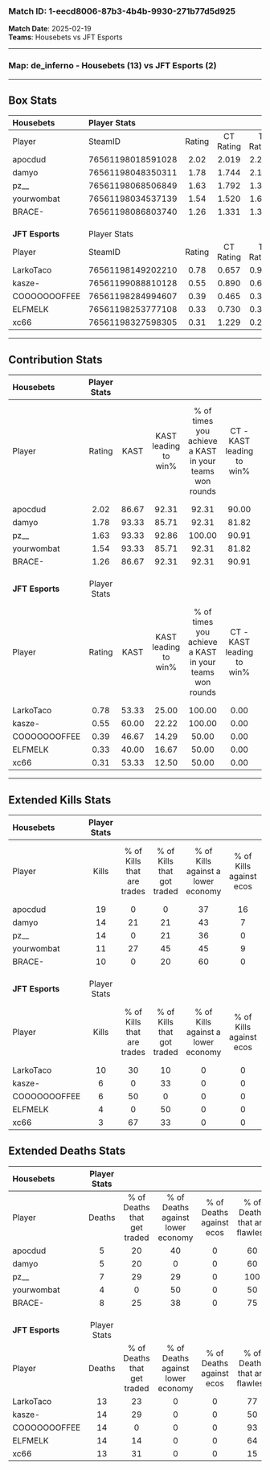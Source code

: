 ### Match ID: 1-eecd8006-87b3-4b4b-9930-271b77d5d925  
**Match Date**: 2025-02-19  
**Teams**: Housebets vs JFT Esports  

---  

### **Map**: de_inferno - Housebets (13) vs JFT Esports (2)  
---  

## Box Stats  

| **Housebets**   | Player Stats      |        |           |          |       |       |       |         |        |      |     |
| :- | :- | :-: | :-: | :-: | :-: | :-: | :-: | :-: | :-: | :-: | :-: |
| Player          | SteamID           | Rating | CT Rating | T Rating | KAST  |  ADR  | Kills | Assists | Deaths | K/D  | HS% |
| apocdud         | 76561198018591028 |  2.02  |   2.019   |  2.242   | 86.67 | 109.7 |  19   |    8    |   5    | 3.80 | 63  |
| damyo           | 76561198048350311 |  1.78  |   1.744   |  2.128   | 93.33 | 113.7 |  14   |    7    |   5    | 2.80 | 35  |
| pz__            | 76561198068506849 |  1.63  |   1.792   |  1.319   | 93.33 | 91.3  |  14   |    5    |   7    | 2.00 | 42  |
| yourwombat      | 76561198034537139 |  1.54  |   1.520   |  1.605   | 93.33 | 79.9  |  11   |    7    |   4    | 2.75 | 45  |
| BRACE-          | 76561198086803740 |  1.26  |   1.331   |  1.332   | 86.67 | 66.5  |  10   |    9    |   8    | 1.25 | 40  |
|                 |                   |        |           |          |       |       |       |         |        |      |     |
|                 |                   |        |           |          |       |       |       |         |        |      |     |
|                 |                   |        |           |          |       |       |       |         |        |      |     |
| **JFT Esports** | Player Stats      |        |           |          |       |       |       |         |        |      |     |
| Player          | SteamID           | Rating | CT Rating | T Rating | KAST  |  ADR  | Kills | Assists | Deaths | K/D  | HS% |
| LarkoTaco       | 76561198149202210 |  0.78  |   0.657   |  0.945   | 53.33 | 60.1  |  10   |    3    |   13   | 0.77 | 40  |
| kasze-          | 76561199088810128 |  0.55  |   0.890   |  0.645   | 60.00 | 59.1  |   6   |    2    |   14   | 0.43 | 66  |
| COOOOOOOFFEE    | 76561198284994607 |  0.39  |   0.465   |  0.373   | 46.67 | 41.4  |   6   |    1    |   14   | 0.43 | 50  |
| ELFMELK         | 76561198253777108 |  0.33  |   0.730   |  0.318   | 40.00 | 62.9  |   4   |    6    |   14   | 0.29 | 100 |
| xc66            | 76561198327598305 |  0.31  |   1.229   |  0.261   | 53.33 | 36.8  |   3   |    5    |   13   | 0.23 | 66  |
---  

## Contribution Stats  

| **Housebets**   | Player Stats |       |                      |                                                        |                           |                                                             |                          |                                                            |
| :- | :-: | :-: | :-: | :-: | :-: | :-: | :-: | :-: |
| Player          |    Rating    | KAST  | KAST leading to win% | % of times you achieve a KAST in your teams won rounds | CT - KAST leading to win% | CT - % of times you achieve a KAST in your teams won rounds | T - KAST leading to win% | T - % of times you achieve a KAST in your teams won rounds |
| apocdud         |     2.02     | 86.67 |        92.31         |                         92.31                          |           90.00           |                            90.00                            |          100.00          |                           100.00                           |
| damyo           |     1.78     | 93.33 |        85.71         |                         92.31                          |           81.82           |                            90.00                            |          100.00          |                           100.00                           |
| pz__            |     1.63     | 93.33 |        92.86         |                         100.00                         |           90.91           |                           100.00                            |          100.00          |                           100.00                           |
| yourwombat      |     1.54     | 93.33 |        85.71         |                         92.31                          |           81.82           |                            90.00                            |          100.00          |                           100.00                           |
| BRACE-          |     1.26     | 86.67 |        92.31         |                         92.31                          |           90.91           |                           100.00                            |          100.00          |                           66.67                            |
|                 |              |       |                      |                                                        |                           |                                                             |                          |                                                            |
|                 |              |       |                      |                                                        |                           |                                                             |                          |                                                            |
|                 |              |       |                      |                                                        |                           |                                                             |                          |                                                            |
| **JFT Esports** | Player Stats |       |                      |                                                        |                           |                                                             |                          |                                                            |
| Player          |    Rating    | KAST  | KAST leading to win% | % of times you achieve a KAST in your teams won rounds | CT - KAST leading to win% | CT - % of times you achieve a KAST in your teams won rounds | T - KAST leading to win% | T - % of times you achieve a KAST in your teams won rounds |
| LarkoTaco       |     0.78     | 53.33 |        25.00         |                         100.00                         |           0.00            |                            0.00                             |          33.33           |                           100.00                           |
| kasze-          |     0.55     | 60.00 |        22.22         |                         100.00                         |           0.00            |                            0.00                             |          28.57           |                           100.00                           |
| COOOOOOOFFEE    |     0.39     | 46.67 |        14.29         |                         50.00                          |           0.00            |                            0.00                             |          20.00           |                           50.00                            |
| ELFMELK         |     0.33     | 40.00 |        16.67         |                         50.00                          |           0.00            |                            0.00                             |          25.00           |                           50.00                            |
| xc66            |     0.31     | 53.33 |        12.50         |                         50.00                          |           0.00            |                            0.00                             |          20.00           |                           50.00                            |
---  

## Extended Kills Stats  

| **Housebets**   | Player Stats |                            |                            |                                    |                         |                              |                                 |                                       |                    |           |
| :- | :-: | :-: | :-: | :-: | :-: | :-: | :-: | :-: | :-: | :-: |
| Player          |    Kills     | % of Kills that are trades | % of Kills that got traded | % of Kills against a lower economy | % of Kills against ecos | % of Kills that are flawless | % of Kills that are close duels | % of Kills that are assisted by flash | Pistol Round Kills | AWP Kills |
| apocdud         |      19      |             0              |             0              |                 37                 |           16            |              58              |                0                |                  26                   |         0          |     5     |
| damyo           |      14      |             21             |             21             |                 43                 |            7            |              50              |                0                |                   7                   |         0          |     2     |
| pz__            |      14      |             0              |             21             |                 36                 |            0            |              64              |                0                |                  14                   |         7          |     1     |
| yourwombat      |      11      |             27             |             45             |                 45                 |            9            |              55              |                0                |                  18                   |         0          |     2     |
| BRACE-          |      10      |             0              |             20             |                 60                 |            0            |              80              |                0                |                   0                   |         0          |     0     |
|                 |              |                            |                            |                                    |                         |                              |                                 |                                       |                    |           |
|                 |              |                            |                            |                                    |                         |                              |                                 |                                       |                    |           |
|                 |              |                            |                            |                                    |                         |                              |                                 |                                       |                    |           |
| **JFT Esports** | Player Stats |                            |                            |                                    |                         |                              |                                 |                                       |                    |           |
| Player          |    Kills     | % of Kills that are trades | % of Kills that got traded | % of Kills against a lower economy | % of Kills against ecos | % of Kills that are flawless | % of Kills that are close duels | % of Kills that are assisted by flash | Pistol Round Kills | AWP Kills |
| LarkoTaco       |      10      |             30             |             10             |                 0                  |            0            |             100              |                0                |                   0                   |         0          |     0     |
| kasze-          |      6       |             0              |             33             |                 0                  |            0            |              83              |                0                |                   0                   |         0          |     1     |
| COOOOOOOFFEE    |      6       |             50             |             0              |                 0                  |            0            |              17              |                0                |                   0                   |         1          |     0     |
| ELFMELK         |      4       |             0              |             50             |                 0                  |            0            |              75              |                0                |                  50                   |         0          |     1     |
| xc66            |      3       |             67             |             33             |                 0                  |            0            |              67              |               33                |                   0                   |         0          |     1     |
## Extended Deaths Stats  

| **Housebets**   | Player Stats |                             |                                   |                          |                               |                            |                           |               |
| :- | :-: | :-: | :-: | :-: | :-: | :-: | :-: | :-: |
| Player          |    Deaths    | % of Deaths that get traded | % of Deaths against lower economy | % of Deaths against ecos | % of Deaths that are flawless | % of Deaths that are close | % of Deaths while blinded | Deaths to AWP |
| apocdud         |      5       |             20              |                40                 |            0             |              60               |             0              |            20             |       0       |
| damyo           |      5       |             20              |                 0                 |            0             |              60               |             0              |             0             |       0       |
| pz__            |      7       |             29              |                29                 |            0             |              100              |             0              |            14             |       1       |
| yourwombat      |      4       |              0              |                50                 |            0             |              50               |             0              |             0             |       0       |
| BRACE-          |      8       |             25              |                38                 |            0             |              75               |             13             |             0             |       0       |
|                 |              |                             |                                   |                          |                               |                            |                           |               |
|                 |              |                             |                                   |                          |                               |                            |                           |               |
|                 |              |                             |                                   |                          |                               |                            |                           |               |
| **JFT Esports** | Player Stats |                             |                                   |                          |                               |                            |                           |               |
| Player          |    Deaths    | % of Deaths that get traded | % of Deaths against lower economy | % of Deaths against ecos | % of Deaths that are flawless | % of Deaths that are close | % of Deaths while blinded | Deaths to AWP |
| LarkoTaco       |      13      |             23              |                 0                 |            0             |              77               |             0              |            15             |       1       |
| kasze-          |      14      |             29              |                 0                 |            0             |              50               |             0              |            21             |       1       |
| COOOOOOOFFEE    |      14      |              0              |                 0                 |            0             |              93               |             0              |            14             |       1       |
| ELFMELK         |      14      |             14              |                 0                 |            0             |              64               |             0              |             7             |       2       |
| xc66            |      13      |             31              |                 0                 |            0             |              15               |             0              |            15             |       2       |
